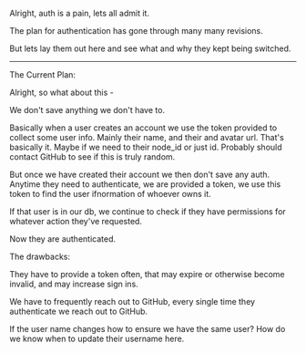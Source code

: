 Alright, auth is a pain, lets all admit it.

The plan for authentication has gone through many many revisions.

But lets lay them out here and see what and why they kept being switched.

---

The Current Plan:

Alright, so what about this -

We don't save anything we don't have to.

Basically when a user creates an account we use the token provided to collect some user info.
Mainly their name, and their and avatar url. That's basically it. Maybe if we need to their node_id or just id. Probably should contact GitHub to see if this is truly random.

But once we have created their account we then don't save any auth. Anytime they need to authenticate, we are provided a token, we use this token to find the user ifnormation of whoever owns it.

If that user is in our db, we continue to check if they have permissions for whatever action they've requested.

Now they are authenticated.

The drawbacks:

They have to provide a token often, that may expire or otherwise become invalid, and may increase sign ins.

We have to frequently reach out to GitHub, every single time they authenticate we reach out to GitHub.

If the user name changes how to ensure we have the same user? How do we know when to update their username here.

